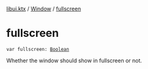 [libui.ktx](../index.md) / [Window](index.md) / [fullscreen](./fullscreen.md)

# fullscreen

`var fullscreen: `[`Boolean`](https://kotlinlang.org/api/latest/jvm/stdlib/kotlin/-boolean/index.html)

Whether the window should show in fullscreen or not.

